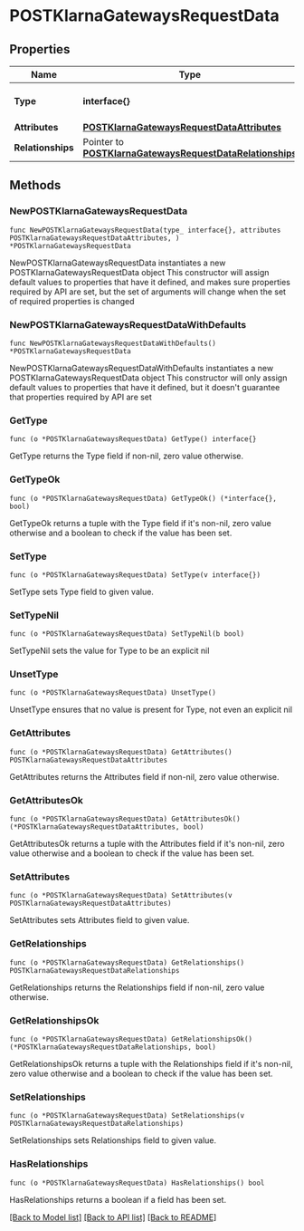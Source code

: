 # POSTKlarnaGatewaysRequestData

## Properties

Name | Type | Description | Notes
------------ | ------------- | ------------- | -------------
**Type** | **interface{}** | The resource&#39;s type | 
**Attributes** | [**POSTKlarnaGatewaysRequestDataAttributes**](POSTKlarnaGatewaysRequestDataAttributes.md) |  | 
**Relationships** | Pointer to [**POSTKlarnaGatewaysRequestDataRelationships**](POSTKlarnaGatewaysRequestDataRelationships.md) |  | [optional] 

## Methods

### NewPOSTKlarnaGatewaysRequestData

`func NewPOSTKlarnaGatewaysRequestData(type_ interface{}, attributes POSTKlarnaGatewaysRequestDataAttributes, ) *POSTKlarnaGatewaysRequestData`

NewPOSTKlarnaGatewaysRequestData instantiates a new POSTKlarnaGatewaysRequestData object
This constructor will assign default values to properties that have it defined,
and makes sure properties required by API are set, but the set of arguments
will change when the set of required properties is changed

### NewPOSTKlarnaGatewaysRequestDataWithDefaults

`func NewPOSTKlarnaGatewaysRequestDataWithDefaults() *POSTKlarnaGatewaysRequestData`

NewPOSTKlarnaGatewaysRequestDataWithDefaults instantiates a new POSTKlarnaGatewaysRequestData object
This constructor will only assign default values to properties that have it defined,
but it doesn't guarantee that properties required by API are set

### GetType

`func (o *POSTKlarnaGatewaysRequestData) GetType() interface{}`

GetType returns the Type field if non-nil, zero value otherwise.

### GetTypeOk

`func (o *POSTKlarnaGatewaysRequestData) GetTypeOk() (*interface{}, bool)`

GetTypeOk returns a tuple with the Type field if it's non-nil, zero value otherwise
and a boolean to check if the value has been set.

### SetType

`func (o *POSTKlarnaGatewaysRequestData) SetType(v interface{})`

SetType sets Type field to given value.


### SetTypeNil

`func (o *POSTKlarnaGatewaysRequestData) SetTypeNil(b bool)`

 SetTypeNil sets the value for Type to be an explicit nil

### UnsetType
`func (o *POSTKlarnaGatewaysRequestData) UnsetType()`

UnsetType ensures that no value is present for Type, not even an explicit nil
### GetAttributes

`func (o *POSTKlarnaGatewaysRequestData) GetAttributes() POSTKlarnaGatewaysRequestDataAttributes`

GetAttributes returns the Attributes field if non-nil, zero value otherwise.

### GetAttributesOk

`func (o *POSTKlarnaGatewaysRequestData) GetAttributesOk() (*POSTKlarnaGatewaysRequestDataAttributes, bool)`

GetAttributesOk returns a tuple with the Attributes field if it's non-nil, zero value otherwise
and a boolean to check if the value has been set.

### SetAttributes

`func (o *POSTKlarnaGatewaysRequestData) SetAttributes(v POSTKlarnaGatewaysRequestDataAttributes)`

SetAttributes sets Attributes field to given value.


### GetRelationships

`func (o *POSTKlarnaGatewaysRequestData) GetRelationships() POSTKlarnaGatewaysRequestDataRelationships`

GetRelationships returns the Relationships field if non-nil, zero value otherwise.

### GetRelationshipsOk

`func (o *POSTKlarnaGatewaysRequestData) GetRelationshipsOk() (*POSTKlarnaGatewaysRequestDataRelationships, bool)`

GetRelationshipsOk returns a tuple with the Relationships field if it's non-nil, zero value otherwise
and a boolean to check if the value has been set.

### SetRelationships

`func (o *POSTKlarnaGatewaysRequestData) SetRelationships(v POSTKlarnaGatewaysRequestDataRelationships)`

SetRelationships sets Relationships field to given value.

### HasRelationships

`func (o *POSTKlarnaGatewaysRequestData) HasRelationships() bool`

HasRelationships returns a boolean if a field has been set.


[[Back to Model list]](../README.md#documentation-for-models) [[Back to API list]](../README.md#documentation-for-api-endpoints) [[Back to README]](../README.md)


